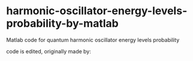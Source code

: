 # harmonic-oscillator-energy-levels-probability-by-matlab

Matlab code for quantum harmonic oscillator energy levels probability 

code is edited, originally made by: 

